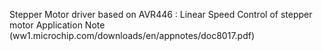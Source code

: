 Stepper Motor driver based on AVR446 : Linear Speed Control of stepper motor Application Note (ww1.microchip.com/downloads/en/appnotes/doc8017.pdf)
